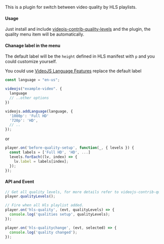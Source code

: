 This is a plugin for switch between video quality by HLS playlists.

#### Usage

Just install and include [videojs-contrib-quality-levels](https://github.com/videojs/videojs-contrib-quality-levels) and the plugin, the quality menu item will be automatically.

#### Chanage label in the menu

The default label will be the `height` defined in HLS manifest with `p` and you could customize yourself.

You could use [VideoJS Language Features](https://docs.videojs.com/docs/guides/languages.html) replace the default label

```js
const language = "en-us";

videojs("example-video". {
  language
  // ..other options
})

videojs.addLanguage(language, {
  '1080p': 'Full HD'
  '720p': 'HD',
  // ..
});
```

or

```js
player.on('before-quality-setup', function(_, { levels }) {
  const labels = ['Full HD', 'HD', ...]
  levels.forEach((lv, index) => {
    lv.label = labels[index];
  });
});
```

#### API and Event

```js
// Get all quality levels, for more details refer to videojs-contrib-quality-levels
player.qualityLevels();

// Fire when all Hls playlist added.
player.on('hls-quality', (evt, qualityLevels) => {
  console.log('qualities setup', qualityLevels);
});

player.on('hls-qualitychange', (evt, selected) => {
  console.log('quality changed');
});
```
